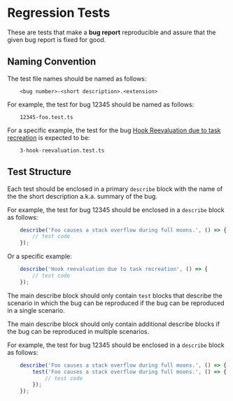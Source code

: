 # Regression Tests

These are tests that make a **bug report** reproducible and assure
that the given bug report is fixed for good.

## Naming Convention

The test file names should be named as follows:
```
    <bug number>-<short description>.<extension>
```

For example, the test for bug 12345 should be named as follows:
```
    12345-foo.test.ts
```

For a specific example, the test for the bug
[Hook Reevaluation due to task recreation](https://github.com/21GramConsulting/useTaskQueue/issues/3) is expected to be:
```
    3-hook-reevaluation.test.ts
```

## Test Structure

Each test should be enclosed in a primary `describe` block
with the name of the the short description a.k.a. summary
of the bug.

For example, the test for bug 12345 should be enclosed in a
`describe` block as follows:
```ts
    describe('Foo causes a stack overflow during full moons.', () => {
        // test code
    });
```

Or a specific example:
```ts
    describe('Hook reevaluation due to task recreation', () => {
        // test code
    });
```

The main describe block should only  contain `test` blocks
that describe the scenario in which the bug can be
reproduced if the bug can be reproduced in a single scenario.

The main describe block should only contain additional
describe blocks if the bug can be reproduced in multiple
scenarios.

For example, the test for bug 12345 should be enclosed in a
`describe` block as follows:
```ts
    describe('Foo causes a stack overflow during full moons.', () => {
        test('Foo causes a stack overflow during full moons.', () => {
            // test code
        });
    });
```